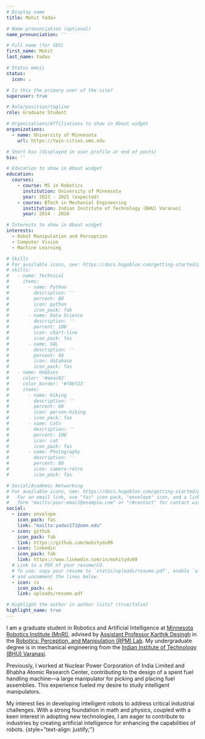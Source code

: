 ```yaml
---
# Display name
title: Mohit Yadav

# Name pronunciation (optional)
name_pronunciation: ''

# Full name (for SEO)
first_name: Mohit
last_name: Yadav

# Status emoji
status:
  icon: ☕️

# Is this the primary user of the site?
superuser: true

# Role/position/tagline
role: Graduate Student

# Organizations/Affiliations to show in About widget
organizations:
  - name: University of Minnesota
    url: https://twin-cities.umn.edu

# Short bio (displayed in user profile at end of posts)
bio: ''

# Education to show in About widget
education:
  courses:
    - course: MS in Robotics
      institution: University of Minnesota
      year: 2023 - 2025 (expected)
    - course: BTech in Mechanial Engineering
      institution: Indian Institute of Technology (BHU) Varanasi
      year: 2014 - 2018

# Interests to show in About widget
interests:
  - Robot Manipulation and Perception
  - Computer Vision
  - Machine Learning

# Skills
# For available icons, see: https://docs.hugoblox.com/getting-started/page-builder/#icons
# skills:
#   - name: Technical
#     items:
#       - name: Python
#         description: ''
#         percent: 80
#         icon: python
#         icon_pack: fab
#       - name: Data Science
#         description: ''
#         percent: 100
#         icon: chart-line
#         icon_pack: fas
#       - name: SQL
#         description: ''
#         percent: 40
#         icon: database
#         icon_pack: fas
#   - name: Hobbies
#     color: '#eeac02'
#     color_border: '#f0bf23'
#     items:
#       - name: Hiking
#         description: ''
#         percent: 60
#         icon: person-hiking
#         icon_pack: fas
#       - name: Cats
#         description: ''
#         percent: 100
#         icon: cat
#         icon_pack: fas
#       - name: Photography
#         description: ''
#         percent: 80
#         icon: camera-retro
#         icon_pack: fas

# Social/Academic Networking
# For available icons, see: https://docs.hugoblox.com/getting-started/page-builder/#icons
#   For an email link, use "fas" icon pack, "envelope" icon, and a link in the
#   form "mailto:your-email@example.com" or "/#contact" for contact widget.
social:
  - icon: envelope
    icon_pack: fas
    link: "mailto:yadav171@umn.edu"
  - icon: github
    icon_pack: fab
    link: https://github.com/mohitydv09
  - icon: linkedin
    icon_pack: fab
    link: https://www.linkedin.com/in/mohitydv09
  # Link to a PDF of your resume/CV.
  # To use: copy your resume to `static/uploads/resume.pdf`, enable `ai` icons in `params.yaml`,
  # and uncomment the lines below.
  - icon: cv
    icon_pack: ai
    link: uploads/resume.pdf

# Highlight the author in author lists? (true/false)
highlight_name: true
---
```


I am a graduate student in Robotics and Artificial Intelligence at [Minnesota Robotics Institute (MnRI)](https://cse.umn.edu/mnri), advised by [Assistant Professor Karthik Desingh](https://karthikdesingh.com) in the [Robotics: Perception, and Manipulation (RPM) Lab](https://rpm-lab.github.io). My undergraduate degree is in mechanical engineering from the [Indian Institute of Technology (BHU) Varanasi](https://iitbhu.ac.in).

Previously, I worked at Nuclear Power Corporation of India Limited and Bhabha Atomic Research Center, contributing to the design of a spent fuel handling machine—a large manipulator for picking and placing fuel assemblies. This experience fueled my desire to study intelligent manipulators.

My interest lies in developing intelligent robots to address critical industrial challenges. With a strong foundation in math and physics, coupled with a keen interest in adopting new technologies, I am eager to contribute to industries by creating artificial intelligence for enhancing the capabilities of robots.
{style="text-align: justify;"}
